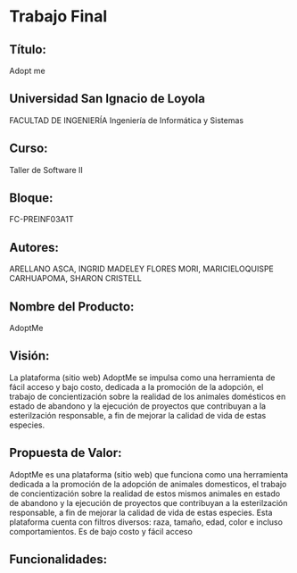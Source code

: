 # Trabajo Final
## Título:
Adopt me

## Universidad San Ignacio de Loyola
FACULTAD DE INGENIERÍA
Ingeniería de Informática y Sistemas
## Curso:
Taller de Software II
## Bloque: 
FC-PREINF03A1T
## Autores:
ARELLANO ASCA, INGRID MADELEY
FLORES MORI, MARICIELOQUISPE 
CARHUAPOMA, SHARON CRISTELL

## Nombre del Producto:

AdoptMe

## Visión:

La plataforma (sitio web) AdoptMe se impulsa como una herramienta de fácil acceso y bajo costo, dedicada a la promoción de la adopción, el trabajo de concientización sobre la realidad de los animales domésticos en estado de abandono y la ejecución de proyectos que contribuyan a la esterilzación responsable, a fin de mejorar la calidad de vida de estas especies. 

## Propuesta de Valor:

AdoptMe es una plataforma (sitio web) que funciona como una herramienta dedicada a la promoción de la adopción de animales domesticos, el trabajo de concientización sobre la realidad de estos mismos animales en estado de abandono y la ejecución de proyectos que contribuyan a la esterilzación responsable, a fin de mejorar la calidad de vida de estas especies. Esta plataforma cuenta con filtros diversos: raza, tamaño, edad, color e incluso comportamientos. Es de bajo costo y fácil acceso 

## Funcionalidades:
